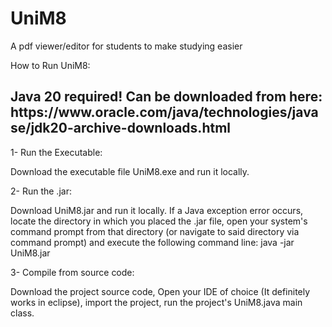 # UniM8
 A pdf viewer/editor for students to make studying easier

 How to Run UniM8:
<h2>Java 20 required! Can be downloaded from here: https://www.oracle.com/java/technologies/javase/jdk20-archive-downloads.html</h2>
 
 1- Run the Executable:

 Download the executable file UniM8.exe and run it locally.

 2- Run the .jar:

 
 Download UniM8.jar and run it locally. 
 If a Java exception error occurs, locate the directory in which you placed the .jar file, open your system's command prompt from that directory (or navigate to said directory via command prompt) and execute the following command line: java -jar UniM8.jar

 3- Compile from source code:

 Download the project source code, Open your IDE of choice (It definitely works in eclipse), import the project, run the project's UniM8.java main class.  
